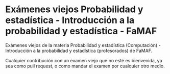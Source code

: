 # Exámenes viejos Probabilidad y estadística - Introducción a la probabilidad y estadística - FaMAF

Exámenes viejos de la materia Probabilidad y estadística (Computación) - Introducción a la probabilidad y estadística (profesorados) de FaMAF.

Cualquier contribución con un examen viejo que no esté es bienvenida, ya sea como pull request, o como mandar el examen por cualquier otro medio.


